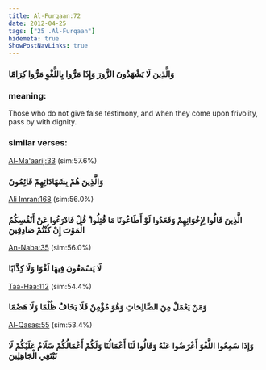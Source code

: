 ```yaml
---
title: Al-Furqaan:72
date: 2012-04-25
tags: ["25 .Al-Furqaan"]
hidemeta: true 
ShowPostNavLinks: true 
---
```

### وَالَّذِينَ لَا يَشْهَدُونَ الزُّورَ وَإِذَا مَرُّوا بِاللَّغْوِ مَرُّوا كِرَامًا
### meaning: 
Those who do not give false testimony, and when they come upon frivolity, pass by with dignity.
### similar verses: 

[Al-Ma'aarij:33](/70/33) (sim:57.6%)

### وَالَّذِينَ هُمْ بِشَهَادَاتِهِمْ قَائِمُونَ

[Ali Imran:168](/3/168) (sim:56.0%)

### الَّذِينَ قَالُوا لِإِخْوَانِهِمْ وَقَعَدُوا لَوْ أَطَاعُونَا مَا قُتِلُوا ۗ قُلْ فَادْرَءُوا عَنْ أَنْفُسِكُمُ الْمَوْتَ إِنْ كُنْتُمْ صَادِقِينَ

[An-Naba:35](/78/35) (sim:56.0%)

### لَا يَسْمَعُونَ فِيهَا لَغْوًا وَلَا كِذَّابًا

[Taa-Haa:112](/20/112) (sim:54.4%)

### وَمَنْ يَعْمَلْ مِنَ الصَّالِحَاتِ وَهُوَ مُؤْمِنٌ فَلَا يَخَافُ ظُلْمًا وَلَا هَضْمًا

[Al-Qasas:55](/28/55) (sim:53.4%)

### وَإِذَا سَمِعُوا اللَّغْوَ أَعْرَضُوا عَنْهُ وَقَالُوا لَنَا أَعْمَالُنَا وَلَكُمْ أَعْمَالُكُمْ سَلَامٌ عَلَيْكُمْ لَا نَبْتَغِي الْجَاهِلِينَ
